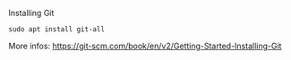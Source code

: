 Installing Git
```
sudo apt install git-all
```
More infos: https://git-scm.com/book/en/v2/Getting-Started-Installing-Git